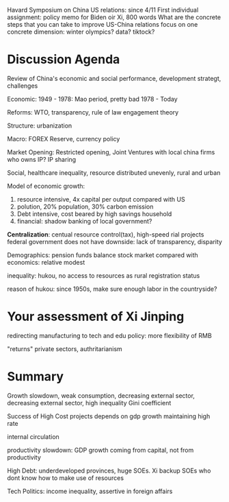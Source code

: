Havard Symposium on China US relations: since 4/11
First individual assignment: policy memo for Biden oir Xi, 800 words
What are the concrete steps that you can take to improve US-China relations
focus on one concrete dimension: winter olympics? data? tiktock?

# Discussion Agenda
Review of China's economic and social performance, development strategt, challenges

Economic:
1949 - 1978: Mao period, pretty bad
1978 - Today

Reforms: WTO, transparency, rule of law
engagement theory

Structure: urbanization

Macro: FOREX Reserve, currency policy

Market Opening: Restricted opening, Joint Ventures with local china firms
who owns IP? IP sharing

Social, healthcare inequality, resource distributed unevenly, rural and urban

Model of economic growth: 
1. resource intensive, 4x capital per output compared with US
2. polution, 20% population, 30% carbon emission
3. Debt intensive, cost beared by high savings household
4. financial: shadow banking of local government?

**Centralization**: 
centual resource control(tax), high-speed rial projects
federal government does not have
downside: lack of transparency, disparity

Demographics: pension funds balance
stock market compared with economics: relative modest

inequality: hukou, no access to resources as rural registration status

reason of hukou: since 1950s, make sure enough labor in the countryside?

# Your assessment of Xi Jinping
redirecting manufacturing to tech and edu
policy: more flexibility of RMB

"returns" private sectors, authritarianism

# Summary
Growth slowdown, weak consumption, decreasing external sector, decreasing external sector, high inequality
Gini coefficient

Success of High Cost projects depends on gdp growth maintaining high rate

internal circulation

productivity slowdown: GDP growth coming from capital, not from productivity

High Debt: underdeveloped provinces, huge SOEs.
Xi backup SOEs who dont know how to make use of resources

Tech
Politics: income inequality, assertive in foreign affairs
